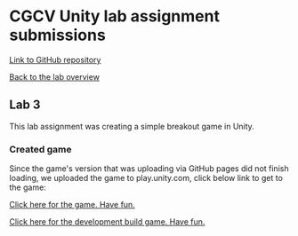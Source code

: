 # CGCV Unity lab assignment submissions

[Link to GitHub repository](https://github.com/steffenricklin/cgcv-lab-assignments)

[Back to the lab overview](https://steffenricklin.github.io/cgcv-lab-assignments/)

## Lab 3

This lab assignment was creating a simple breakout game in Unity.


### Created game 

Since the game's version that was uploading via GitHub pages did not finish loading,
we uploaded the game to play.unity.com, click below link to get to the game:

<a href="https://steffenricklin.github.io/cgcv-lab-assignments/lab3/game" target="_blank">Click here for the game. Have fun.</a>


<a href="https://steffenricklin.github.io/cgcv-lab-assignments/lab3/breakout_WebGL" target="_blank">Click here for the development build game. Have fun.</a>
